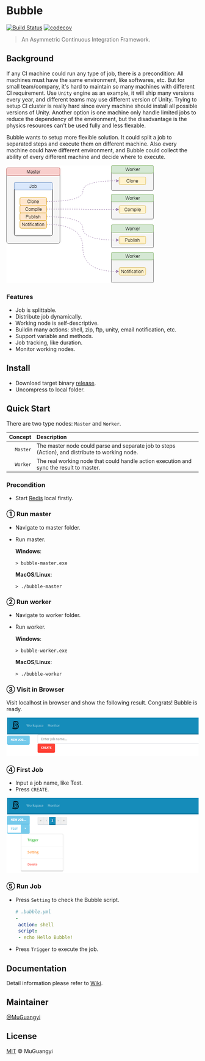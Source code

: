 # Bubble

[![Build Status](https://travis-ci.com/muguangyi/bubble.svg?branch=master)](https://travis-ci.com/muguangyi/bubble) [![codecov](https://codecov.io/gh/muguangyi/bubble/branch/master/graph/badge.svg)](https://codecov.io/gh/muguangyi/bubble)

> An Asymmetric Continuous Integration Framework.

## Background

If any CI machine could run any type of job, there is a precondition: All machines must have the same environment, like softwares, etc. But for small team/company, it's hard to maintain so many machines with different CI requirement. Use `Unity` engine as an example, it will ship many versions every year, and different teams may use different version of Unity. Trying to setup CI cluster is really hard since every machine should install all possible versions of Unity. Another option is one machine only handle limited jobs to reduce the dependency of the environment, but the disadvantage is the physics resources can't be used fully and less flexable.

Bubble wants to setup more flexible solution. It could split a job to separated steps and execute them on different machine. Also every machine could have different environment, and Bubble could collect the ability of every different machine and decide where to execute.

![bubble](doc/bubble.png)

### Features

* Job is splittable.
* Distribute job dynamically.
* Working node is self-descriptive.
* Buildin many actions: shell, zip, ftp, unity, email notification, etc.
* Support variable and methods.
* Job tracking, like duration.
* Monitor working nodes.

## Install

* Download target binary [release](https://github.com/muguangyi/bubble/releases).
* Uncompress to local folder.

## Quick Start

There are two type nodes: `Master` and `Worker`.

|Concept|Description|
|--:|:--|
|`Master`|The master node could parse and separate job to steps (Action), and distribute to working node.|
|`Worker`|The real working node that could handle action execution and sync the result to master.|

### Precondition

* Start [Redis](https://redis.io) local firstly.

### ① Run master

* Navigate to master folder.
* Run master.
  
  **Windows**:

  ```shell
  > bubble-master.exe
  ```

  **MacOS**/**Linux**:

  ```shell
  > ./bubble-master
  ```

### ② Run worker

* Navigate to worker folder.
* Run worker.
  
  **Windows**:

  ```shell
  > bubble-worker.exe
  ```

  **MacOS**/**Linux**:

  ```shell
  > ./bubble-worker
  ```

### ③ Visit in Browser

Visit localhost in browser and show the following result. Congrats! Bubble is ready.

![result](doc/result.png)

### ④ First Job

* Input a job name, like Test.
* Press `CREATE`.

![first-job](doc/first-job.png)

### ⑤ Run Job

* Press `Setting` to check the Bubble script.
  
  ```yml
  # .bubble.yml
  -
   action: shell
   script:
   - echo Hello Bubble!
  ```

* Press `Trigger` to execute the job.

## Documentation

Detail information please refer to [Wiki](https://github.com/muguangyi/bubble/wiki).

## Maintainer

[@MuGuangyi](https://github.com/muguangyi)

## License

[MIT](LICENSE) © MuGuangyi
